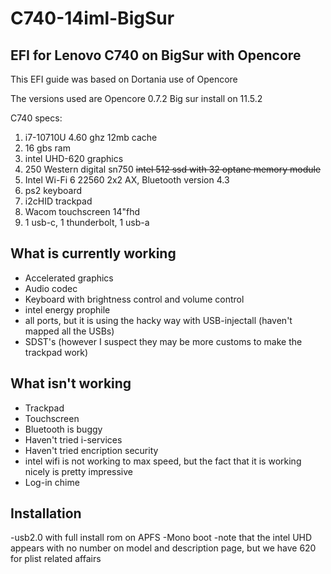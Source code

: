 # C740-14iml-BigSur
## EFI for Lenovo C740 on BigSur with Opencore

This EFI guide was based on Dortania use of Opencore

The versions used are Opencore 0.7.2
Big sur install on 11.5.2

C740 specs:
1. i7-10710U 4.60 ghz 12mb cache 
2. 16 gbs ram
3. intel UHD-620 graphics
4. 250 Western digital sn750  <del>intel 512 ssd with 32 optane memory module</del>
5. Intel Wi-Fi 6 22560 2x2 AX, Bluetooth version 4.3
7. ps2 keyboard
8. i2cHID trackpad
9. Wacom touchscreen 14"fhd
10. 1 usb-c, 1 thunderbolt, 1 usb-a

## What is currently working

- Accelerated graphics
- Audio codec
- Keyboard with brightness control and volume control
- intel energy prophile
- all ports, but it is using the hacky way with USB-injectall (haven't mapped all the USBs)
- SDST's (however I suspect they may be more customs to make the trackpad work)

## What **isn't** working
- Trackpad
- Touchscreen
- Bluetooth is buggy
- Haven't tried i-services
- Haven't tried encription security
- intel wifi is not working to max speed, but the fact that it is working nicely is pretty impressive
- Log-in chime

## Installation

-usb2.0 with full install rom on APFS
-Mono boot
-note that the intel UHD appears with no number on model and description page, but we have 620 for plist related affairs


